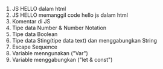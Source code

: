 1. JS HELLO dalam html
2. JS HELLO memanggil code hello js dalam html
3. Komentar di JS
4. Tipe data Number & Number Notation 
5. Tipe data Boolean
6. Tipe data Sting(tipe data text) dan menggabungkan String
7. Escape Sequence
8. Variable menngunakan ("Var")
9. Variable menggabungkan ("let & const")
